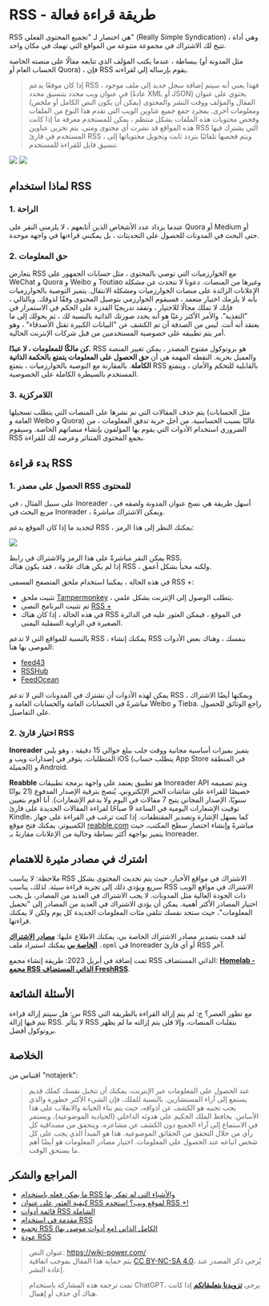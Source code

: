 # RSS - طريقة قراءة فعالة

RSS هي اختصار لـ "تجميع المحتوى الفعلي" (Really Simple Syndication) ، وهي أداة تتيح لك الاشتراك في مجموعة متنوعة من المواقع التي تهمك في مكان واحد.

ببساطة ، عندما يكتب المؤلف الذي تتابعه مقالًا على منصته الخاصة (مثل المدونة أو الحساب العام أو Quora) ، فإن RSS يقوم بإرساله إلي لقراءته.

> إذا كان موقعًا يدعم RSS ، فهذا يعني أنه سيتم إضافة سجل جديد إلى ملف موجود في عنوان ويب محدد بتنسيق محدد (عادةً XML أو JSON) يحتوي على عنوان المقال والمؤلف ووقت النشر والمحتوى (يمكن أن يكون النص الكامل أو ملخص) ومعلومات أخرى. بمجرد جمع جميع عناوين الويب التي تقدم هذا النوع من الملفات وفحص محتويات هذه الملفات بشكل منتظم ، يمكن للمستخدم معرفة ما إذا كانت هذه المواقع قد نشرت أي محتوى ومتى. يتم تخزين عناوين RSS التي يشترك فيها المستخدم في قارئ RSS ، ويتم فحصها تلقائيًا بتردد ثابت وتحويل محتوياتها إلى تنسيق قابل للقراءة للمستخدم.

![](https://f004.backblazeb2.com/file/wiki-media/img/20200225145439.png)
![](https://f004.backblazeb2.com/file/wiki-media/img/20200225145502.png)

## لماذا استخدام RSS

### 1. الراحة

عندما يزداد عدد الأشخاص الذين أتابعهم ، لا يلزمني النقر على Quora أو Medium أو حتى البحث في المدونات للحصول على التحديثات ، بل يمكنني قراءتها في واجهة موحدة.

### 2. حق المعلومات

يتعارض RSS مع الخوارزميات التي توصي بالمحتوى ، مثل حسابات الجمهور على WeChat و Quora و Weibo و Toutiao وغيرها من المنصات. دعونا لا نتحدث عن مشكلة الإعلانات الزائدة على منصات الخوارزميات ومشكلة الانتقال. يتميز التوصية بالخوارزميات بأنه لا يلزمك اختيار متعمد ، فسيقوم الخوارزمي بتوصيل المحتوى وفقًا لذوقك. وبالتالي ، فإنك لا تملك مجالًا للاختيار ، وتفقد تدريجيًا القدرة على الحكم في الاستمرار في "التغذية". والأمر الأكثر رعبًا هو أنه يحدد صورتك الذاتية بالنسبة لك ، ثم يحولك إلى ما يعتقد أنه أنت. ليس من الصدفة أن تم الكشف عن "البيانات الكبيرة تقتل الأصدقاء" ، وهو أمر يتم تطبيقه على خصوصية المستخدمين من قبل شركات الإنترنت الحالية.

**كن مالكًا للمعلومات ، لا عبدًا.** RSS هو بروتوكول مفتوح المصدر ، يمكن تغيير المنصة والعميل بحرية. النقطة المهمة هي أن **حق الحصول على المعلومات يتمتع بالحكمة الذاتية الكاملة**. بالمقارنة مع التوصية بالخوارزميات ، يتمتع RSS بالقابلية للتحكم والأمان ، ويتمتع المستخدم بالسيطرة الكاملة على الخصوصية.

### 3. اللامركزية

يتم حذف المقالات التي تم نشرها على المنصات التي يتطلب تسجيلها (مثل الحسابات العامة و Weibo و Quora) غالبًا بسبب الحساسية. من أجل حرية تدفق المعلومات ، من الضروري استخدام الأدوات التي يقوم بها المؤلفون بإنشاء منصاتهم الخاصة. وسيقوم RSS بجمع المحتوى المتناثر وعرضه لك للقراءة.

## بدء قراءة RSS

### 1. الحصول على مصدر RSS للمحتوى

على سبيل المثال ، في Inoreader ، أسهل طريقة هي نسخ عنوان المدونة ولصقه في مربع البحث في Inoreader ، ويمكن الاشتراك مباشرةً.

لتحديد ما إذا كان الموقع يدعم RSS ، يمكنك النظر إلى هذا الرمز:

![](https://f004.backblazeb2.com/file/wiki-media/img/rss.png)

يمكن النقر مباشرةً على هذا الرمز والاشتراك في رابط RSS.  
إذا لم يكن هناك علامة ، فقد يكون هناك RSS ، ولكنه مخبأ بشكل أعمق.

في هذه الحالة ، يمكننا استخدام ملحق المتصفح المسمى RSS +:

- تثبيت ملحق [Tampermonkey](https://chrome.google.com/webstore/detail/tampermonkey/dhdgffkkebhmkfjojejmpbldmpobfkfo) ، يتطلب الوصول إلى الإنترنت بشكل علمي.
- ثم تثبيت البرنامج النصي [RSS +](https://greasyfork.org/zh-CN/scripts/373252-rss-show-site-all-rss)
- في هذه الحالة ، إذا كان هناك RSS في الموقع ، فيمكن العثور عليه في الدائرة الصغيرة في الزاوية السفلية اليمنى.

بالنسبة للمواقع التي لا تدعم RSS ، يمكنك إنشاء RSS بنفسك ، وهناك بعض الأدوات الموصى بها هنا:

- [feed43](http://feed43.com/)
- [RSSHub](https://docs.rsshub.app/#%E5%BE%AE%E5%8D%9A)
- [FeedOcean](https://feedocean.com/?lang=zh-CN)

يمكن لهذه الأدوات أن تشترك في المدونات التي لا تدعم RSS ، ويمكنها أيضًا الاشتراك مباشرةً في الحسابات العامة والحسابات العامة و Weibo و Tieba. راجع الوثائق للحصول على التفاصيل.

### 2. اختيار قارئ RSS

**Inoreader** يتميز بميزات أساسية مجانية ووقت جلب يبلغ حوالي 15 دقيقة ، وهو يلبي المتطلبات. يتوفر في إصدارات ويب و iOS (يتطلب حساب App Store في المنطقة الجميلة) و Android.

**Reabble** هو تطبيق يعتمد على واجهة برمجة تطبيقات Inoreader API ويتم تصميمه خصيصًا للقراءة على شاشات الحبر الإلكتروني. يُنصح بترقية الإصدار المدفوع (21 يوانًا سنويًا، الإصدار المجاني يتيح 7 مقالات في اليوم ولا يدعم الإشعارات). أنا أقوم بتعيين توقيت الإشعارات اليومية في الساعة 9 صباحًا لقراءة المقالات الجديدة على قارئ Kindle، كما يسهل الإشارة وتصدير المقتطفات. إذا كنت ترغب في القراءة على جهاز الكمبيوتر، يمكنك فتح موقع [reabble.com](https://reabble.com) مباشرةً وإنشاء اختصار سطح المكتب، حيث يتميز بواجهة أكثر بساطة وخالية من الإعلانات مقارنةً بـ Inoreader.

## اشترك في مصادر مثيرة للاهتمام

ملاحظة: لا يناسب RSS الاشتراك في مواقع الأخبار، حيث يتم تحديث المحتوى بشكل سريع ويؤدي ذلك إلى تجربة قراءة سيئة. لذلك، يناسب RSS الاشتراك في مواقع الويب ذات الجودة العالية مثل المدونات. لا يجب الاشتراك في العديد من المصادر، بل يجب اختيار المصادر الأكثر أهمية. يمكن أن يؤدي الاشتراك في العديد من المصادر إلى "تحميل المعلومات"، حيث ستجد نفسك تتلقى مئات المعلومات الجديدة كل يوم ولكن لا يمكنك قراءتها.

لقد قمت بتصدير مصادر الاشتراك الخاصة بي، يمكنك الاطلاع عليها: [**مصادر الاشتراك الخاصة بي**](https://wiki-media-1253965369.cos.ap-guangzhou.myqcloud.com/doc/Blogs.opml) يمكنك استيراد ملف `.opml` في Inoreader أو أي قارئ RSS آخر.

تمت إضافة في أبريل 2023: طريقة إنشاء مجمع RSS الذاتي المستضاف: [**Homelab - مجمع RSS الذاتي المستضاف FreshRSS**](https://wiki-power.com/ar/Homelab-%E8%87%AA%E6%89%98%E7%AE%A1RSS%E8%81%9A%E5%90%88%E5%99%A8FreshRSS/).


## الأسئلة الشائعة

س: هل سيتم إزالة قراءة RSS مع تطور العصر؟
ج: لم يتم إزالة القراءة بالطريقة التي يتم فيها إزالة RSS. لا يتأثر RSS بتقلبات المنصات، وإلا فلن يتم إزالته ما لم يظهر بروتوكول أفضل.

## الخلاصة

اقتباس من "notajerk":

> عند الحصول على المعلومات عبر الإنترنت، يمكنك أن تتخيل نفسك كملك قديم يستمع إلى آراء المستشارين. بالنسبة للملك، فإن الشيء الأكثر خطورة والذي يجب تجنبه هو الكشف عن أذواقه، حيث يتم بناء الخيانة والانقلاب على هذا الأساس. يحافظ الملك الحكيم على هدوئه الداخلي (الحيادية الموضوعية)، ويستمر في الاستماع إلى آراء الجميع دون الكشف عن مشاعره، ويتحقق من مصداقية كل رأي من خلال التحقق من الحقائق الموضوعية. هذا هو المبدأ الذي يجب على كل شخص اتباعه عند الحصول على المعلومات. اختيار مصادر المعلومات هو أيضًا أهم ما يستحق الوقت.

## المراجع والشكر

- [ما يمكن فعله باستخدام RSS والأشياء التي لم تفكر بها](https://sspai.com/post/34280)
- [كيفية العثور على عنوان RSS لموقع ويب؟ استخدم RSS +!](https://blog.wizos.me/20181022-258.html)
- [قائمة أدوات RSS الشاملة](https://blog.wizos.me/20180412-134.html)
- [مقدمة في استخدام RSS](https://www.cnblogs.com/buwuliao/p/8379549.html)
- [تجميع RSS الكامل الذاتي (مع أدوات موصى بها)](https://www.douban.com/note/522518464/)
- [عودة RSS](https://sspai.com/post/43998)

> عنوان النص: <https://wiki-power.com/>  
> يتم حماية هذا المقال بموجب اتفاقية [CC BY-NC-SA 4.0](https://creativecommons.org/licenses/by/4.0/deed.zh)، يُرجى ذكر المصدر عند إعادة النشر.

> تمت ترجمة هذه المشاركة باستخدام ChatGPT، يرجى [**تزويدنا بتعليقاتكم**](https://github.com/linyuxuanlin/Wiki_MkDocs/issues/new) إذا كانت هناك أي حذف أو إهمال.